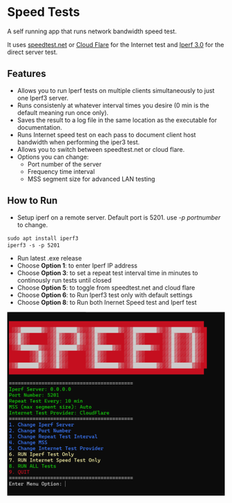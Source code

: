 # Speed Tests

A self running app that runs network bandwidth speed test.

It uses [speedtest.net](https://www.speedtest.net/) or [Cloud Flare](https://speed.cloudflare.com/) for the Internet test and [Iperf 3.0](https://iperf.fr/iperf-download.php) for the direct server test.

## Features
- Allows you to run Iperf tests on multiple clients simultaneously to just one Iperf3 server.
- Runs consistenly at whatever interval times you desire (0 min is the default meaning run once only).
- Saves the result to a log file in the same location as the executable for documentation.
- Runs Internet speed test on each pass to document client host bandwidth when performing the iper3 test.
- Allows you to switch between speedtest.net or cloud flare.
- Options you can change: 
    - Port number of the server
    - Frequency time interval
    - MSS segment size for advanced LAN testing

## How to Run
- Setup iperf on a remote server. Default port is 5201. use *-p portnumber* to change.
```
sudo apt install iperf3
iperf3 -s -p 5201
```

- Run latest .exe release
- Choose **Option 1**: to enter Iperf IP address
- Choose **Option 3**: to set a repeat test interval time in minutes to continously run tests until closed
- Choose **Option 5**: to toggle from speedtest.net and cloud flare
- Choose **Option 6**: to Run Iperf3 test only with default settings
- Choose **Option 8**: to Run both Inernet Speed test and Iperf test


![Menu](speed.png)